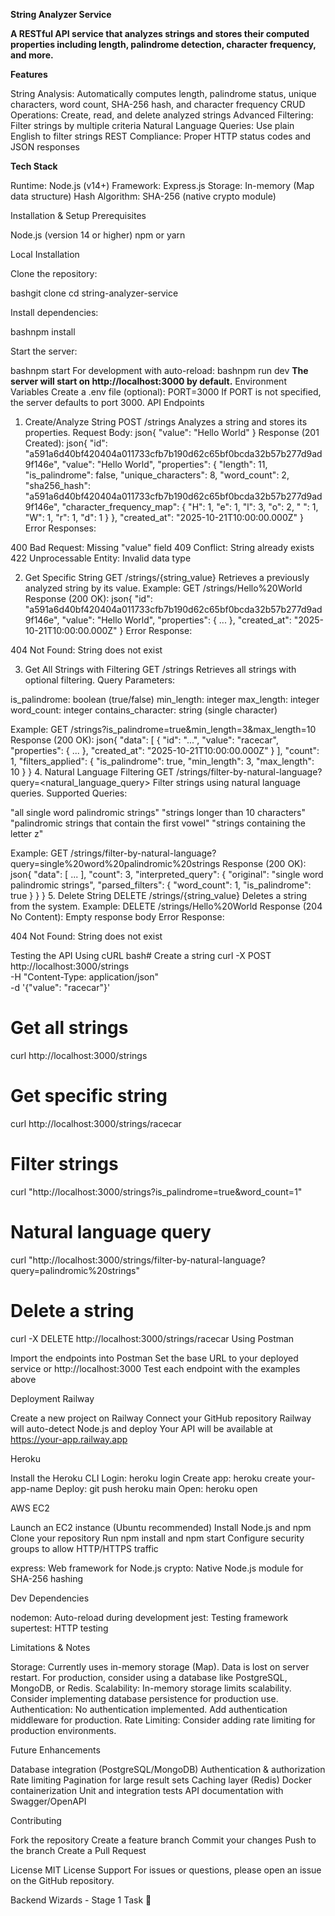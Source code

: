 **String Analyzer Service**


**A RESTful API service that analyzes strings and stores their computed properties including length, palindrome detection, character frequency, and more.**


**Features**

String Analysis: Automatically computes length, palindrome status, unique characters, word count, SHA-256 hash, and character frequency
CRUD Operations: Create, read, and delete analyzed strings
Advanced Filtering: Filter strings by multiple criteria
Natural Language Queries: Use plain English to filter strings
REST Compliance: Proper HTTP status codes and JSON responses

**Tech Stack**

Runtime: Node.js (v14+)
Framework: Express.js
Storage: In-memory (Map data structure)
Hash Algorithm: SHA-256 (native crypto module)

Installation & Setup
Prerequisites

Node.js (version 14 or higher)
npm or yarn

Local Installation

Clone the repository:

bashgit clone <your-repo-url>
cd string-analyzer-service

Install dependencies:

bashnpm install

Start the server:

bashnpm start
For development with auto-reload:
bashnpm run dev
**The server will start on http://localhost:3000 by default.**
Environment Variables
Create a .env file (optional):
PORT=3000
If PORT is not specified, the server defaults to port 3000.
API Endpoints
1. Create/Analyze String
POST /strings
Analyzes a string and stores its properties.
Request Body:
json{
  "value": "Hello World"
}
Response (201 Created):
json{
  "id": "a591a6d40bf420404a011733cfb7b190d62c65bf0bcda32b57b277d9ad9f146e",
  "value": "Hello World",
  "properties": {
    "length": 11,
    "is_palindrome": false,
    "unique_characters": 8,
    "word_count": 2,
    "sha256_hash": "a591a6d40bf420404a011733cfb7b190d62c65bf0bcda32b57b277d9ad9f146e",
    "character_frequency_map": {
      "H": 1,
      "e": 1,
      "l": 3,
      "o": 2,
      " ": 1,
      "W": 1,
      "r": 1,
      "d": 1
    }
  },
  "created_at": "2025-10-21T10:00:00.000Z"
}
Error Responses:

400 Bad Request: Missing "value" field
409 Conflict: String already exists
422 Unprocessable Entity: Invalid data type

2. Get Specific String
GET /strings/{string_value}
Retrieves a previously analyzed string by its value.
Example: GET /strings/Hello%20World
Response (200 OK):
json{
  "id": "a591a6d40bf420404a011733cfb7b190d62c65bf0bcda32b57b277d9ad9f146e",
  "value": "Hello World",
  "properties": { ... },
  "created_at": "2025-10-21T10:00:00.000Z"
}
Error Response:

404 Not Found: String does not exist

3. Get All Strings with Filtering
GET /strings
Retrieves all strings with optional filtering.
Query Parameters:

is_palindrome: boolean (true/false)
min_length: integer
max_length: integer
word_count: integer
contains_character: string (single character)

Example: GET /strings?is_palindrome=true&min_length=3&max_length=10
Response (200 OK):
json{
  "data": [
    {
      "id": "...",
      "value": "racecar",
      "properties": { ... },
      "created_at": "2025-10-21T10:00:00.000Z"
    }
  ],
  "count": 1,
  "filters_applied": {
    "is_palindrome": true,
    "min_length": 3,
    "max_length": 10
  }
}
4. Natural Language Filtering
GET /strings/filter-by-natural-language?query=<natural_language_query>
Filter strings using natural language queries.
Supported Queries:

"all single word palindromic strings"
"strings longer than 10 characters"
"palindromic strings that contain the first vowel"
"strings containing the letter z"

Example: GET /strings/filter-by-natural-language?query=single%20word%20palindromic%20strings
Response (200 OK):
json{
  "data": [ ... ],
  "count": 3,
  "interpreted_query": {
    "original": "single word palindromic strings",
    "parsed_filters": {
      "word_count": 1,
      "is_palindrome": true
    }
  }
}
5. Delete String
DELETE /strings/{string_value}
Deletes a string from the system.
Example: DELETE /strings/Hello%20World
Response (204 No Content): Empty response body
Error Response:

404 Not Found: String does not exist

Testing the API
Using cURL
bash# Create a string
curl -X POST http://localhost:3000/strings \
  -H "Content-Type: application/json" \
  -d '{"value": "racecar"}'

# Get all strings
curl http://localhost:3000/strings

# Get specific string
curl http://localhost:3000/strings/racecar

# Filter strings
curl "http://localhost:3000/strings?is_palindrome=true&word_count=1"

# Natural language query
curl "http://localhost:3000/strings/filter-by-natural-language?query=palindromic%20strings"

# Delete a string
curl -X DELETE http://localhost:3000/strings/racecar
Using Postman

Import the endpoints into Postman
Set the base URL to your deployed service or http://localhost:3000
Test each endpoint with the examples above

Deployment
Railway

Create a new project on Railway
Connect your GitHub repository
Railway will auto-detect Node.js and deploy
Your API will be available at https://your-app.railway.app

Heroku

Install the Heroku CLI
Login: heroku login
Create app: heroku create your-app-name
Deploy: git push heroku main
Open: heroku open

AWS EC2

Launch an EC2 instance (Ubuntu recommended)
Install Node.js and npm
Clone your repository
Run npm install and npm start
Configure security groups to allow HTTP/HTTPS traffic

express: Web framework for Node.js
crypto: Native Node.js module for SHA-256 hashing

Dev Dependencies

nodemon: Auto-reload during development
jest: Testing framework
supertest: HTTP testing

Limitations & Notes

Storage: Currently uses in-memory storage (Map). Data is lost on server restart. For production, consider using a database like PostgreSQL, MongoDB, or Redis.
Scalability: In-memory storage limits scalability. Consider implementing database persistence for production use.
Authentication: No authentication implemented. Add authentication middleware for production.
Rate Limiting: Consider adding rate limiting for production environments.

Future Enhancements

 Database integration (PostgreSQL/MongoDB)
 Authentication & authorization
 Rate limiting
 Pagination for large result sets
 Caching layer (Redis)
 Docker containerization
 Unit and integration tests
 API documentation with Swagger/OpenAPI

Contributing

Fork the repository
Create a feature branch
Commit your changes
Push to the branch
Create a Pull Request

License
MIT License
Support
For issues or questions, please open an issue on the GitHub repository.

Backend Wizards - Stage 1 Task 🚀
